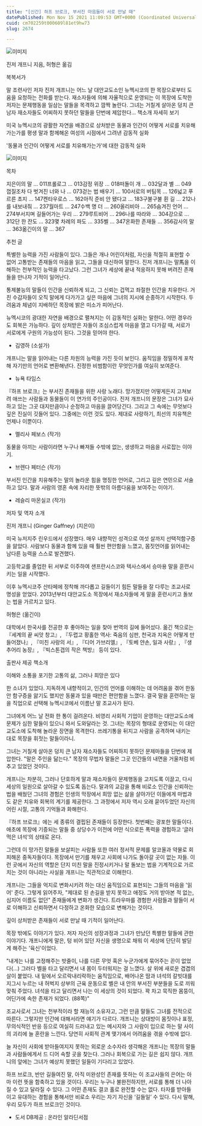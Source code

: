 ```yaml
---
title: "[신간] 하프 브로크, 부서진 마음들이 서로 만날 때"
datePublished: Mon Nov 15 2021 11:09:53 GMT+0000 (Coordinated Universal Time)
cuid: cm702259t000609l81et9hw73
slug: 2674

---
```



![이미지](https://cdn.hashnode.com/res/hashnode/image/upload/v1739252542611/b2047b9f-0bae-47b3-8324-dc93a250f466.jpeg)

진저 개프니 지음, 허형은 옮김

복복서가

말 조련사인 저자 진저 개프니는 어느 날 대안교도소인 뉴멕시코의 한 목장으로부터 도움을 요청하는 전화를 받는다. 재소자들에 의해 자율적으로 운영되는 이 목장에 도착한 저자는 문제행동을 일삼는 말들을 목격하고 깜짝 놀란다. 그녀는 거칠게 살아온 덩치 큰 남자 재소자들도 어찌하지 못하던 말들을 단번에 제압한다... 책소개 자세히 보기

미국 뉴멕시코의 광활한 자연을 배경으로 상처받은 동물과 인간이 어떻게 서로를 치유해가는가를 평생 말과 함께해온 여성의 시점에서 그려낸 감동적 실화

'동물과 인간이 어떻게 서로를 치유해가는가'에 대한 감동적 실화

![이미지](https://cdn.hashnode.com/res/hashnode/image/upload/v1739252544271/15d8282e-0370-42ba-963d-9acdf788870e.jpeg)

목차

지은이의 말 … 011프롤로그 … 013감정 위장 … 018떠돌이 개 … 032달과 별 … 049껍질조차 다 벗겨진 너와 나 … 073걷는 법 배우기 … 100서로의 버팀목 … 126넓고 푸르른 초지 … 147켄타우로스 … 162아직 준비 안 됐다고 … 183구불구불 휜 길 … 212나를 내보내줘 … 237월마트 … 247수백 명 더 … 260올리비아 … 265숨겨진 언어 … 274부서지며 길들어가는 우리 … 279루트비어 … 296나를 따라와 … 304강으로 … 312단 한 잔도 … 323몇 차례의 파도 … 335벨 … 347온화한 존재들 … 356감사의 말 … 363옮긴이의 말 … 367

추천 글

특별한 능력을 가진 사람들이 있다. 그들은 개나 어린이처럼, 자신을 적절히 표현할 수 없어 고통받는 존재들의 마음을 읽고, 그들을 대신하여 말한다. 진저 개프니는 말馬을 이해하는 천부적인 능력을 타고났다. 그런 그녀가 세상에 끝내 적응하지 못해 버려진 존재들을 만나자 기적이 일어난다.

통제불능의 말들이 인간을 신뢰하게 되고, 그 신뢰는 겁먹고 좌절한 인간을 치유한다. 거친 수감자들이 오직 말에게 다가가고 싶은 마음에 그녀의 지시에 순종하기 시작한다. 두려움과 체념이 지배하던 목장에 밝은 미소가 피어난다.

뉴멕시코의 광대한 자연을 배경으로 펼쳐지는 이 감동적인 실화는 말한다. 어떤 경우라도 회복은 가능하다. 깊이 상처받은 자들이 조심스럽게 마음을 열고 다가갈 때, 서로가 서로에게 구원의 가능성이 된다. 그것을 믿어야 한다.

- 김영하 (소설가)

개프니는 말을 읽어내는 다른 차원의 능력을 가진 듯이 보인다. 움직임을 정밀하게 포착해 자기만의 언어로 변환해낸다. 진정한 비범함이란 무엇인가를 여실히 보여준다.

- 뉴욕 타임스

『하프 브로크』는 부서진 존재들을 위한 사랑 노래다. 망가졌지만 어떻게든지 고쳐보려 애쓰는 사람들과 동물들이 이 연가의 주인공이다. 진저 개프니의 문장은 그녀가 묘사하고 있는 그곳 대지만큼이나 순정하고 마음을 끌어당긴다. 그리고 그 속에는 무엇보다 깊은 진실이 깃들어 있다. 그중에는 이런 것도 있다. 제대로 사랑하기, 최선의 치유책은 언제나 이뿐이다.

- 멜리사 페보스 (작가)

동물을 아끼는 사람이라면 누구나 빠져들 수밖에 없는, 생생하고 마음을 사로잡는 이야기.

- 브렌다 페터슨 (작가)

부서진 인간을 치유해주는 말의 놀라운 힘을 명징한 언어로, 그리고 깊은 연민으로 서술하고 있다. 말과 사람의 영혼 속에 자리한 뜻밖의 아름다움을 보여주는 이야기.

- 레슬리 마몬실코 (작가)

저자 및 역자 소개

진저 개프니 (Ginger Gaffney) (지은이)

미국 뉴저지주 린우드에서 성장했다. 매우 내향적인 성격으로 여섯 살까지 선택적함구증을 앓았다. 사람보다 동물과 함께 있을 때 훨씬 편안함을 느꼈고, 몸짓언어를 읽어내는 남다른 능력을 스스로 발견했다.

고등학교를 졸업한 뒤 서부로 이주하여 샌프란시스코와 텍사스에서 승마용 말을 훈련시키는 일을 시작했다.

이후 뉴멕시코주 산타페에 정착해 까다롭고 길들이기 힘든 말들을 잘 다루는 조교사로 명성을 얻었다. 2013년부터 대안교도소 목장에서 재소자들에 게 말을 훈련시키고 돌보는 법을 가르치고 있다.

허형은 (옮긴이)

대학에서 한국사를 전공한 후 좋아하는 일을 찾아 번역의 길에 들어섰다. 옮긴 책으로는『세계의 끝 씨앗 창고』, 『두렵고 황홀한 역사: 죽음의 심판, 천국과 지옥은 어떻게 만들어졌나』, 『미친 사랑의 서』, 『디어 가브리엘』, 『토베 얀손, 일과 사랑』, 『생추어리 농장』, 『빅스톤갭의 작은 책방』 등이 있다.

출판사 제공 책소개

이해와 소통을 포기한 고통의 삶, 그러나 희망은 있다

한 소녀가 있었다. 지독하게 내향적이고, 인간의 언어를 이해하는 데 어려움을 겪어 한동안 함구증을 앓기도 했지만 동물과 있을 때만은 편안함을 느꼈다. 결국 말을 훈련하는 일을 직업으로 선택해 뉴멕시코에서 이름난 말 조교사가 된다.

그녀에게 어느 날 전화 한 통이 걸려온다. 비영리 사회적 기업이 운영하는 대안교도소에 문제가 심한 말들이 있으니 와서 도와달라는 것. 그녀는 목장의 형태로 운영되는 이 대안교도소에 도착해 놀라운 장면을 목격한다. 쓰레기통을 뒤지고 사람을 공격하며 내키는 대로 목장을 휘젓는 말들이라니.

그녀는 거칠게 살아온 덩치 큰 남자 재소자들도 어찌하지 못하던 문제마들을 단번에 제압한다. "말은 주인을 닮는다." 목장의 무법자 말들은 그곳 인간들의 내면을 거울처럼 비추고 있었던 것이다.

개프니는 차분히, 그러나 단호하게 말과 재소자들이 문제행동을 고치도록 이끌고, 다시 세상의 일원으로 살아갈 수 있도록 돕는다. 말과의 교감을 통해 비로소 인간을 신뢰하는 법을 배웠던 그녀의 경험은 인생의 막장에서 희망 없는 삶을 살아가던 이들에게 마법과도 같은 치유와 회복의 계기를 제공한다. 그 과정에서 저자 역시 오래 묻어두었던 자신의 어린 시절, 고통의 기억들과 화해한다.

『하프 브로크』에는 세 종류의 결핍된 존재들이 등장한다. 첫번째는 광포한 말들이다. 애초에 목장에 기증되는 말들 중 상당수가 이전에 어떤 식으로든 폭력을 경험하고 ‘글러먹은 녀석’의 상태로 온다.

그런데 이 망가진 말들을 보살피는 사람들 또한 여러 정서적 문제를 알코올과 약물로 회피해온 중독자들이다. 목장에서 만기를 채우고 사회에 나가도 돌아갈 곳이 없는 자들. 이런 곳에서 자신의 역할은 단지 미친 말을 진정시키거나 말 돌보는 법을 기계적으로 가르치는 것이 아니라는 사실을 개프니는 직관적으로 이해한다.

개프니는 그들을 억지로 변화시키려 하는 대신 움직임으로 표현되는 그들의 마음을 '읽어' 준다. 그렇게 읽어주자, "제대로 된 손길을 받지 못하고 애정도 거의 받아본 적 없는, 심지어 이름도 없던" 존재들에게 변화가 생긴다. 트라우마를 경험한 사람들과 말들이 서로 이해하고 신뢰하면서 다정하고 온화한 모습으로 변해가는 것이다.

깊이 상처받은 존재들이 서로 만날 때 기적이 일어난다.

목장 밖에도 이야기가 있다. 저자 자신의 성장과정과 그녀가 만났던 특별한 말들에 관한 이야기다. 개프니에게 말은, 텅 비어 있던 자신을 생명으로 채워 이 세상에 단단히 발딛게 해주는 '육신'이었다.

"내게는 나를 고정해주는 밧줄이, 나를 다른 무엇 혹은 누군가에게 묶어주는 끈이 없었다(…) 그러다 벨을 타고 달리면서 내 몸이 두터워지는 걸 느꼈다. 살 위에 새로운 겹겹의 살이 붙었다. 내 밑에서 오르락내리락하는 움직임으로, 배어나온 땀과 녀석의 갈빗대를 지그시 누르는 내 허벅지 상부의 근육 운동으로 벨은 내 안의 부서진 부분들을 도로 끼워맞춰 주었다. 녀석을 타고 달리면서 나는 이 세상의 것이 되었다. 꽉 차고 묵직한 몸뚱이, 어딘가에 속한 존재가 되었다. (88쪽)"

조교사로서 그녀는 천부적이라 할 재능의 소유자고, 그런 만큼 말들도 그녀를 전적으로 따른다. 그렇지만 인간에 대해서라면 얘기가 다르다. 개프니는 상대방이 몸짓이나 표정, 무의식적인 반응 등으로 여실히 드러내고 있는 메시지와 그 사람이 입으로 하는 말 사이의 괴리에 늘 혼란을 느낀다. 당연히 사회적 관계 맺기에서 어려움을 겪을 수밖에 없다.

늘 자신이 사회에 받아들여지지 못하는 외로운 소수자라 생각해온 개프니는 목장의 말들과 사람들에게서 드 디어 속할 곳을 찾는다. 그러나 회복으로 가는 길은 쉽지 않다. 개프니의 앞에는 그녀가 예상치 못했던 일들이 기다리고 있었다.

하프 브로크, 반만 길들여진 말, 아직 미완성인 존재를 뜻하는 이 조교사들의 은어는 아마 이런 뜻을 함축하고 있을 것이다. 우리는 누구나 불완전하지만, 서로를 통해 더 나아질 수 있고 달라질 수 있다. 그 어떤 존재도 결코 홀로 완전할 수는 없다. 타자를 받아들이고 유대하는 경험을 통해서만 비로소 우리는 자기 자신을 ‘길들일’ 수 있다. 다시 말해, 우리 모두가 하프 브로크인 것이다.

* 도서 DB제공 : 온라인 알라딘서점